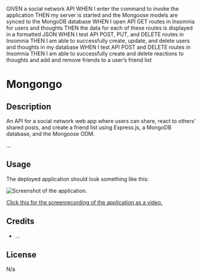 GIVEN a social network API
WHEN I enter the command to invoke the application
THEN my server is started and the Mongoose models are synced to the MongoDB database
WHEN I open API GET routes in Insomnia for users and thoughts
THEN the data for each of these routes is displayed in a formatted JSON
WHEN I test API POST, PUT, and DELETE routes in Insomnia
THEN I am able to successfully create, update, and delete users and thoughts in my database
WHEN I test API POST and DELETE routes in Insomnia
THEN I am able to successfully create and delete reactions to thoughts and add and remove friends to a user’s friend list

# Mongongo

## Description

An API for a social network web app where users can share, react to others' shared posts, and create a friend list using Express.js, a MongoDB database, and the Mongoose ODM.

...

## Usage

The deployed application should look something like this:

![Screenshot of the application.](https://github.com/niko-vu/logo-skimping/blob/main/assets/screenrecordingGIF.gif?raw=true)

[Click this for the screenrecording of the application as a video.](https://github.com/niko-vu/logo-skimping/blob/main/assets/screenrecording.webm)

## Credits

* ...

## License

N/a